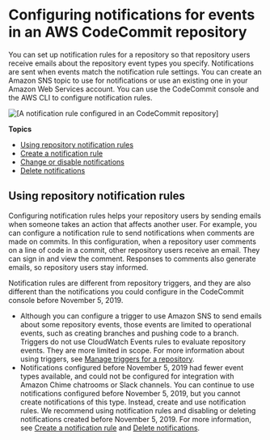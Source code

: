 # Configuring notifications for events in an AWS CodeCommit repository<a name="how-to-repository-email"></a>

You can set up notification rules for a repository so that repository users receive emails about the repository event types you specify\. Notifications are sent when events match the notification rule settings\. You can create an Amazon SNS topic to use for notifications or use an existing one in your Amazon Web Services account\. You can use the CodeCommit console and the AWS CLI to configure notification rules\.

![\[A notification rule configured in an CodeCommit repository\]](http://docs.aws.amazon.com/codecommit/latest/userguide/images/create-notification-rule-repository.png)

**Topics**
+ [Using repository notification rules](#how-to-repository-email-using)
+ [Create a notification rule](notification-rule-create.md)
+ [Change or disable notifications](how-to-repository-email-console-edit.md)
+ [Delete notifications](how-to-repository-email-delete.md)

## Using repository notification rules<a name="how-to-repository-email-using"></a>

Configuring notification rules helps your repository users by sending emails when someone takes an action that affects another user\. For example, you can configure a notification rule to send notifications when comments are made on commits\. In this configuration, when a repository user comments on a line of code in a commit, other repository users receive an email\. They can sign in and view the comment\. Responses to comments also generate emails, so repository users stay informed\.

Notification rules are different from repository triggers, and they are also different than the notifications you could configure in the CodeCommit console before November 5, 2019\. 
+ Although you can configure a trigger to use Amazon SNS to send emails about some repository events, those events are limited to operational events, such as creating branches and pushing code to a branch\. Triggers do not use CloudWatch Events rules to evaluate repository events\. They are more limited in scope\. For more information about using triggers, see [Manage triggers for a repository](how-to-notify.md)\.
+ Notifications configured before November 5, 2019 had fewer event types available, and could not be configured for integration with Amazon Chime chatrooms or Slack channels\. You can continue to use notifications configured before November 5, 2019, but you cannot create notifications of this type\. Instead, create and use notification rules\. We recommend using notification rules and disabling or deleting notifications created before November 5, 2019\. For more information, see [Create a notification rule](notification-rule-create.md) and [Delete notifications](how-to-repository-email-delete.md)\. 